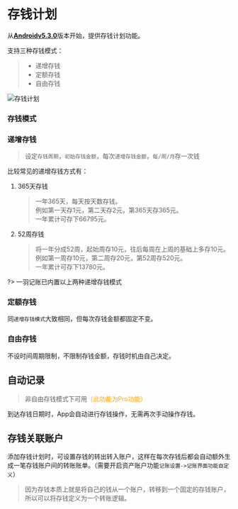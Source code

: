 # 存钱计划

从[**Androidv5.3.0**](https://www.coolapk.com/apk/kylec.me.lightbookkeeping)版本开始，提供存钱计划功能。

支持三种存钱模式：

> * 递增存钱
> * 定额存钱
> * 自由存钱

![存钱计划](https://s1.ax1x.com/2023/01/10/pSejckV.jpg)

### 存钱模式

### 递增存钱

> 设定`存钱周期`，`初始存钱金额`，每次`递增存钱金额`，`每/周/月`存一次钱

比较常见的递增存钱方式有：

1. 365天存钱

   > 一年365天，每天按天数存钱。<br>例如第一天存1元，第二天存2元，第365天存365元。<br>一年累计可存下66795元。

2. 52周存钱

   > 将一年分成52周，起始周存10元，往后每周在上周的基础上多存10元。<br>例如第一周存10元，第二周存20元，第52周存520元。<br>一年累计可存下13780元。

?> 一羽记账已内置以上两种递增存钱模式

### 定额存钱

同`递增存钱模式`大致相同，但每次存钱金额都固定不变。

### 自由存钱

不设时间周期限制，不限制存钱金额，存钱时机由自己决定。

## 自动记录

> 非自由存钱模式下可用<font color=orange>（此功能为Pro功能）</font>

到达存钱日期时，App会自动进行存钱操作，无需再次手动操作存钱。

## 存钱关联账户

添加存钱计划时，可设置存钱的转出转入账户，这样在每次存钱后都会自动额外生成一笔存钱账户间的转账账单。（需要开启资产账户功能`记账设置->记账界面功能自定义`）

> 因为存钱本质上就是将自己的钱从一个账户，转移到一个固定的存钱账户，所以可以将存钱定义为一个转账逻辑。